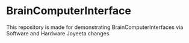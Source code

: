 # BrainComputerInterface
This repository is made for demonstrating BrainComputerInterfaces via Software and Hardware
Joyeeta changes